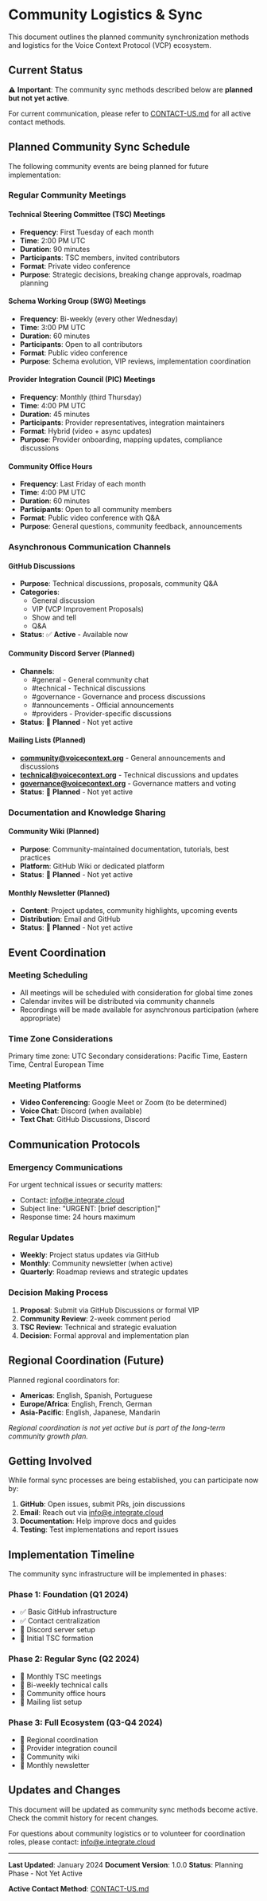 # Community Logistics & Sync

This document outlines the planned community synchronization methods and logistics for the Voice Context Protocol (VCP) ecosystem.

## Current Status

⚠️ **Important**: The community sync methods described below are **planned but not yet active**. 

For current communication, please refer to [CONTACT-US.md](./CONTACT-US.md) for all active contact methods.

## Planned Community Sync Schedule

The following community events are being planned for future implementation:

### Regular Community Meetings

#### Technical Steering Committee (TSC) Meetings
- **Frequency**: First Tuesday of each month
- **Time**: 2:00 PM UTC
- **Duration**: 90 minutes
- **Participants**: TSC members, invited contributors
- **Format**: Private video conference
- **Purpose**: Strategic decisions, breaking change approvals, roadmap planning

#### Schema Working Group (SWG) Meetings  
- **Frequency**: Bi-weekly (every other Wednesday)
- **Time**: 3:00 PM UTC
- **Duration**: 60 minutes
- **Participants**: Open to all contributors
- **Format**: Public video conference
- **Purpose**: Schema evolution, VIP reviews, implementation coordination

#### Provider Integration Council (PIC) Meetings
- **Frequency**: Monthly (third Thursday)
- **Time**: 4:00 PM UTC
- **Duration**: 45 minutes
- **Participants**: Provider representatives, integration maintainers
- **Format**: Hybrid (video + async updates)
- **Purpose**: Provider onboarding, mapping updates, compliance discussions

#### Community Office Hours
- **Frequency**: Last Friday of each month
- **Time**: 4:00 PM UTC
- **Duration**: 60 minutes
- **Participants**: Open to all community members
- **Format**: Public video conference with Q&A
- **Purpose**: General questions, community feedback, announcements

### Asynchronous Communication Channels

#### GitHub Discussions
- **Purpose**: Technical discussions, proposals, community Q&A
- **Categories**: 
  - General discussion
  - VIP (VCP Improvement Proposals)
  - Show and tell
  - Q&A
- **Status**: ✅ **Active** - Available now

#### Community Discord Server (Planned)
- **Channels**: 
  - #general - General community chat
  - #technical - Technical discussions
  - #governance - Governance and process discussions
  - #announcements - Official announcements
  - #providers - Provider-specific discussions
- **Status**: 🔄 **Planned** - Not yet active

#### Mailing Lists (Planned)
- **community@voicecontext.org** - General announcements and discussions
- **technical@voicecontext.org** - Technical discussions and updates
- **governance@voicecontext.org** - Governance matters and voting
- **Status**: 🔄 **Planned** - Not yet active

### Documentation and Knowledge Sharing

#### Community Wiki (Planned)
- **Purpose**: Community-maintained documentation, tutorials, best practices
- **Platform**: GitHub Wiki or dedicated platform
- **Status**: 🔄 **Planned** - Not yet active

#### Monthly Newsletter (Planned)
- **Content**: Project updates, community highlights, upcoming events
- **Distribution**: Email and GitHub
- **Status**: 🔄 **Planned** - Not yet active

## Event Coordination

### Meeting Scheduling
- All meetings will be scheduled with consideration for global time zones
- Calendar invites will be distributed via community channels
- Recordings will be made available for asynchronous participation (where appropriate)

### Time Zone Considerations
Primary time zone: UTC
Secondary considerations: Pacific Time, Eastern Time, Central European Time

### Meeting Platforms
- **Video Conferencing**: Google Meet or Zoom (to be determined)
- **Voice Chat**: Discord (when available)
- **Text Chat**: GitHub Discussions, Discord

## Communication Protocols

### Emergency Communications
For urgent technical issues or security matters:
- Contact: [info@e.integrate.cloud](mailto:info@e.integrate.cloud)
- Subject line: "URGENT: [brief description]"
- Response time: 24 hours maximum

### Regular Updates
- **Weekly**: Project status updates via GitHub
- **Monthly**: Community newsletter (when active)
- **Quarterly**: Roadmap reviews and strategic updates

### Decision Making Process
1. **Proposal**: Submit via GitHub Discussions or formal VIP
2. **Community Review**: 2-week comment period
3. **TSC Review**: Technical and strategic evaluation
4. **Decision**: Formal approval and implementation plan

## Regional Coordination (Future)

Planned regional coordinators for:
- **Americas**: English, Spanish, Portuguese
- **Europe/Africa**: English, French, German
- **Asia-Pacific**: English, Japanese, Mandarin

*Regional coordination is not yet active but is part of the long-term community growth plan.*

## Getting Involved

While formal sync processes are being established, you can participate now by:

1. **GitHub**: Open issues, submit PRs, join discussions
2. **Email**: Reach out via [info@e.integrate.cloud](mailto:info@e.integrate.cloud)
3. **Documentation**: Help improve docs and guides
4. **Testing**: Test implementations and report issues

## Implementation Timeline

The community sync infrastructure will be implemented in phases:

### Phase 1: Foundation (Q1 2024)
- ✅ Basic GitHub infrastructure
- ✅ Contact centralization
- 🔄 Discord server setup
- 🔄 Initial TSC formation

### Phase 2: Regular Sync (Q2 2024)
- 🔄 Monthly TSC meetings
- 🔄 Bi-weekly technical calls
- 🔄 Community office hours
- 🔄 Mailing list setup

### Phase 3: Full Ecosystem (Q3-Q4 2024)
- 🔄 Regional coordination
- 🔄 Provider integration council
- 🔄 Community wiki
- 🔄 Monthly newsletter

## Updates and Changes

This document will be updated as community sync methods become active. Check the commit history for recent changes.

For questions about community logistics or to volunteer for coordination roles, please contact: [info@e.integrate.cloud](mailto:info@e.integrate.cloud)

---

**Last Updated**: January 2024
**Document Version**: 1.0.0
**Status**: Planning Phase - Not Yet Active

**Active Contact Method**: [CONTACT-US.md](./CONTACT-US.md)